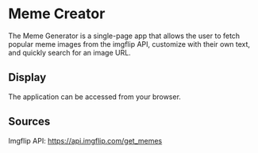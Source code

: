 # Meme Creator
The Meme Generator is a single-page app that allows the user to fetch popular meme images from the imgflip API, customize with their own text, and quickly search for an image URL. 

## Display
The application can be accessed from your browser. 

## Sources
Imgflip API: https://api.imgflip.com/get_memes